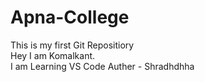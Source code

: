 # Apna-College
This is my first Git Repositiory
<br>
Hey I am Komalkant.
<br>
I am Learning VS Code
Auther - Shradhdhha